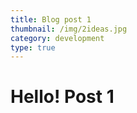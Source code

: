 ```yaml
---
title: Blog post 1
thumbnail: /img/2ideas.jpg
category: development
type: true
---
```

# Hello! Post 1
